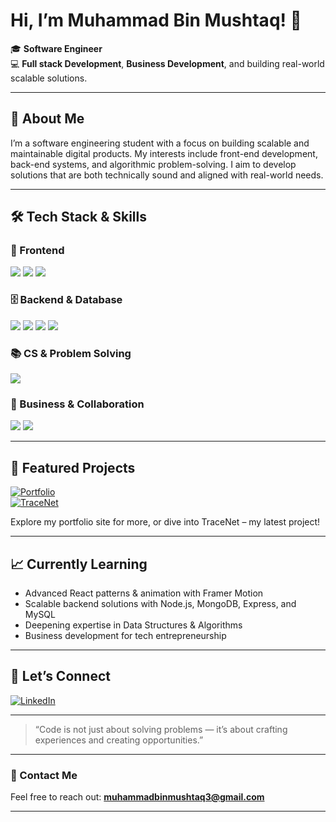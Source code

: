 # Hi, I’m Muhammad Bin Mushtaq! 👋

🎓 **Software Engineer**  
💻 **Full stack Development**, **Business Development**, and building real-world scalable solutions.

---

## 🚀 About Me

I’m a software engineering student with a focus on building scalable and maintainable digital products. My interests include front-end development, back-end systems, and algorithmic problem-solving. I aim to develop solutions that are both technically sound and aligned with real-world needs.

---

## 🛠️ Tech Stack & Skills

### 🚀 Frontend
<p>
  <img src="https://img.shields.io/badge/React-20232A?style=for-the-badge&logo=react&logoColor=61DAFB" />
  <img src="https://img.shields.io/badge/JavaScript-F7DF1E?style=for-the-badge&logo=javascript&logoColor=black" />
  <img src="https://img.shields.io/badge/Framer%20Motion-0055FF?style=for-the-badge&logo=framer&logoColor=white" />
</p>

### 🗄️ Backend & Database
<p>
  <img src="https://img.shields.io/badge/Node.js-339933?style=for-the-badge&logo=nodedotjs&logoColor=white" />
  <img src="https://img.shields.io/badge/Express.js-404D59?style=for-the-badge" />
  <img src="https://img.shields.io/badge/MongoDB-4EA94B?style=for-the-badge&logo=mongodb&logoColor=white" />
  <img src="https://img.shields.io/badge/MySQL-4479A1?style=for-the-badge&logo=mysql&logoColor=white" />
</p>

### 📚 CS & Problem Solving
<p>
  <img src="https://img.shields.io/badge/DSA-Algorithm-blue?style=for-the-badge" />
</p>

### 💼 Business & Collaboration
<p>
  <img src="https://img.shields.io/badge/Business%20Development-0077B5?style=for-the-badge" />
  <img src="https://img.shields.io/badge/Team%20Player-4CAF50?style=for-the-badge" />
</p>

---

## 🌟 Featured Projects

[![Portfolio](https://img.shields.io/badge/GitHub-Portfolio-24292e?style=for-the-badge&logo=github)](https://github.com/Muhammad-BinMushtaq/Portfolio)
<br>
[![TraceNet](https://img.shields.io/badge/GitHub-TraceNet-24292e?style=for-the-badge&logo=github)](https://github.com/Muhammad-BinMushtaq/TraceNet)

Explore my portfolio site for more, or dive into TraceNet – my latest project!

---

## 📈 Currently Learning

- Advanced React patterns & animation with Framer Motion
- Scalable backend solutions with Node.js, MongoDB, Express, and MySQL
- Deepening expertise in Data Structures & Algorithms
- Business development for tech entrepreneurship

---

## 🤝 Let’s Connect

[![LinkedIn](https://img.shields.io/badge/LinkedIn-0077B5?style=for-the-badge&logo=linkedin&logoColor=white)](https://www.linkedin.com/in/muhammad-bin-mushtaq1/)

---

> “Code is not just about solving problems — it’s about crafting experiences and creating opportunities.”

---

### 📧 Contact Me

Feel free to reach out: **muhammadbinmushtaq3@gmail.com**

---

<!--
**Muhammad-BinMushtaq/Muhammad-BinMushtaq** is a ✨ special ✨ repository because its README.md (this file) appears on your GitHub profile!
-->
